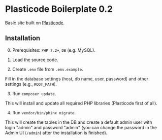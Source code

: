 # Plasticode Boilerplate 0.2

Basic site built on [Plasticode](https://github.com/kapxapot/plasticode).

## Installation

0. Prerequisites: `PHP 7.2+`, `DB` (e.g. MySQL).

1. Load the source code.

2. Create `.env` file from `.env.example`.

Fill in the database settings (host, db name, user, password) and other settings (e.g., `ROOT_PATH`).

3. Run `composer update`.

This will install and update all required PHP libraries (Plasticode first of all).

4. Run `vendor/bin/phinx migrate`.

This will create the tables in the DB and create a default admin user with login "admin" and password "admin" (you can change the password in the Admin UI (`/admin`) after the installation is finished).
